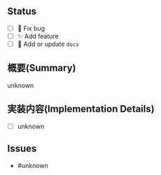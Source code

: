 <!--
  # Pull Request title rule
    - fix bug: :bug: title
    - add feature: :sparkles: title
    - add or update docs: :memo: title
    - other: title

  # Merge commmit message
    - other: default
-->

## Status
<!-- 実装項目に一番近いチェックボックスを選択 -->
<!-- A brief description of what was implemented in this pull request -->
- [ ] :bug: Fix bug
- [ ] :sparkles: Add feature
- [ ] :memo: Add or update `docs`

## 概要(Summary)
<!-- このプルリクエストで実装した内容を端的に記述 -->
<!-- A brief description of what was implemented in this pull request -->
unknown

## 実装内容(Implementation Details)
<!-- 実装した内容をチェックボックス形式で記述 -->
<!-- Description of implemented contents in check box format -->
- [ ] unknown

## Issues
<!-- このプルリクエストに関連するIssue番号(#XX) -->
<!-- Issue number(#XX) associated with this pull request -->
- #unknown
